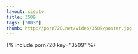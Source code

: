 ```yaml
--- 
layout: sieutv
title: 3509
tags: ["003"]
thumb: http://porn720.net/video/3509/poster.jpg
---
```

{% include porn720 key="3509" %} 
